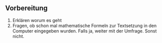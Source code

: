 ## Vorbereitung

1. Erklären worum es geht
2. Fragen, ob schon mal mathematische Formeln zur Textsetzung in den
   Computer eingegeben wurden. Falls ja, weiter mit der Umfrage. Sonst nicht.